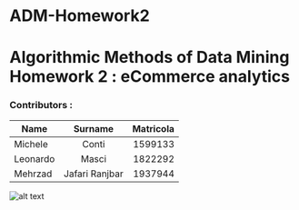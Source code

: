 # ADM-Homework2

# Algorithmic Methods of Data Mining Homework 2 : eCommerce analytics

### Contributors :

| Name         | Surname        | Matricola|
| ------------ |:--------------:| --------:|
| Michele      | Conti          |  1599133 |
| Leonardo     | Masci          |  1822292 |
| Mehrzad      | Jafari Ranjbar |  1937944 |

![alt text](https://photos1.blogger.com/blogger/1244/4149/1600/ML_1col_202.2.jpg "Sapienza Università di Roma")


